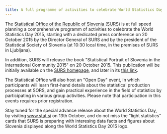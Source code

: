```yaml
---
title: A full programme of activities to celebrate World Statistics Day 2015 in Slovenia
---
```

The [Statistical Office of the Republic of Slovenia (SURS)](www.stat.si) is at full speed planning a comprehensive programm of activities to celebrate the World Statistics Day 2015, starting with a dedicated press conference on 20 October 2015 by the Director General of SURS and by the president of the Statistical Society of Slovenia (at 10:30 local time, in the premises of SURS in Ljubljana).

In addition, SURS will release the book "Statistical Portrait of Slovenia in the International Community 2015" on 20 October 2015. This publication will be initially available on the [SURS homepage](www.stat.si), and later in its [this link](http://www.stat.si/StatWeb/en/mainnavigation/data/publications).  

The Statistical Office will also host an "Open Day" event, in which participants will learn first-hand details about the statistical production processes at SORS, and gain practical experience in the field of statistics by participating in various group activities. Please note that participation in this events requires prior registration.

Stay tuned for the special advance release about the World Statistics Day, by visiting www.stat.si on 13th October, and do not miss the "light statistics" cards that SURS is preparing with interesing data facts and figures about Slovenia displayed along the World Statistics Day 2015 logo.
